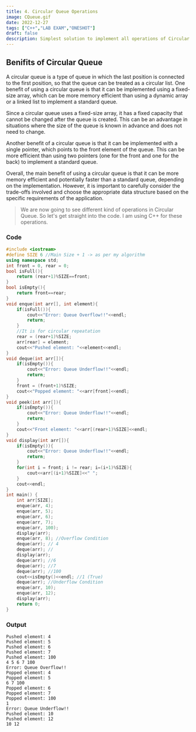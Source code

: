 ```yaml
---
title: 4. Circular Queue Operations 
image: CQueue.gif
date: 2022-12-27
tags: ["C++","LAB EXAM","ONESHOT"]
draft: false
description: Simplest solution to implement all operations of Circular Queue.
---
```

## Benifits of Circular Queue 
A circular queue is a type of queue in which the last position is connected to the first position, so that the queue can be treated as a circular list. One benefit of using a circular queue is that it can be implemented using a fixed-size array, which can be more memory efficient than using a dynamic array or a linked list to implement a standard queue.

Since a circular queue uses a fixed-size array, it has a fixed capacity that cannot be changed after the queue is created. This can be an advantage in situations where the size of the queue is known in advance and does not need to change.

Another benefit of a circular queue is that it can be implemented with a single pointer, which points to the front element of the queue. This can be more efficient than using two pointers (one for the front and one for the back) to implement a standard queue.

Overall, the main benefit of using a circular queue is that it can be more memory efficient and potentially faster than a standard queue, depending on the implementation. However, it is important to carefully consider the trade-offs involved and choose the appropriate data structure based on the specific requirements of the application.

> We are now going to see different kind of operations in Circular Queue. So let's get straight into the code. I am using C++ for these operations.

### Code
```cpp
#include <iostream>
#define SIZE 6 //Main Size + 1 -> as per my algorithm
using namespace std;
int front = 0, rear = 0;
bool isFull(){
	return (rear+1)%SIZE==front;
}
bool isEmpty(){
	return front==rear;
}
void enque(int arr[], int element){
	if(isFull()){
		cout<<"Error: Queue Overflow!!"<<endl;
		return;
	}
	//It is for circular repeatation
	rear = (rear+1)%SIZE;
	arr[rear] = element;
	cout<<"Pushed element: "<<element<<endl;
}
void deque(int arr[]){
	if(isEmpty()){
		cout<<"Error: Queue Underflow!!"<<endl;
		return;
	}
	front = (front+1)%SIZE;
	cout<<"Popped element: "<<arr[front]<<endl;
}
void peek(int arr[]){
	if(isEmpty()){
		cout<<"Error: Queue Underflow!!"<<endl;
		return;
	}
	cout<<"Front element: "<<arr[(rear+1)%SIZE]<<endl;
}
void display(int arr[]){
	if(isEmpty()){
		cout<<"Error: Queue Underflow!!"<<endl;
		return;
	}
	for(int i = front; i != rear; i=(i+1)%SIZE){
		cout<<arr[(i+1)%SIZE]<<" ";
	}
	cout<<endl;
}
int main() {
  	int arr[SIZE];
	enque(arr, 4);
	enque(arr, 5);
	enque(arr, 6);
	enque(arr, 7);
	enque(arr, 100);
	display(arr);
	enque(arr, 8); //Overflow Condition
	deque(arr); // 4 
	deque(arr); //
	display(arr);
	deque(arr); //6
	deque(arr); //7
	deque(arr); //100
	cout<<isEmpty()<<endl; //1 (True)
	deque(arr); //Underflow Condition
	enque(arr, 10);
	enque(arr, 12);
	display(arr);
	return 0;
}
```
### Output
```
Pushed element: 4
Pushed element: 5
Pushed element: 6
Pushed element: 7
Pushed element: 100
4 5 6 7 100 
Error: Queue Overflow!!
Popped element: 4
Popped element: 5
6 7 100 
Popped element: 6
Popped element: 7
Popped element: 100
1
Error: Queue Underflow!!
Pushed element: 10
Pushed element: 12
10 12
```
